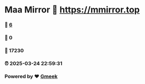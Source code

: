 # Maa Mirror :link: https://mmirror.top 
### :page_facing_up: [6](https://mmirror.top/tag.html) 
### :speech_balloon: 0 
### :hibiscus: 17230 
### :alarm_clock: 2025-03-24 22:59:31 
### Powered by :heart: [Gmeek](https://github.com/Meekdai/Gmeek)
